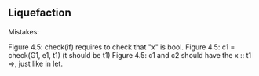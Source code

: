 Liquefaction
------------



Mistakes:

Figure 4.5: check(if) requires to check that "x" is bool.
Figure 4.5: c1 = check(G1, e1, t1) (t should be t1)
Figure 4.5: c1 and c2 should have the x :: t1 =>, just like in let.

